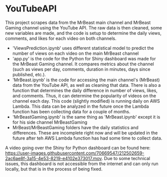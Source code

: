 # YouTubeAPI
 
This project scrapes data from the MrBeast main channel and MrBeast Gaming channel using the YouTube API. The raw data is then cleaned, some new variables are made, and the code is setup to determine the daily views, comments, and likes for each video on both channels. 

- 'ViewsPrediction.ipynb' uses different statistical model to predict the number of views on each video on the main MrBeast channel
- 'app.py' is the code for the Python for Shiny dashboard was made for the MrBeast Gaming channel. It compares metrics about the channel (such as views per day, comments, duration in minutes, days since published, etc.).
- 'MrBeast.ipynb' is the code for accessing the main channel's (MrBeast) data from the YouTube API, as well as cleaning that data. There is also a function that determines the daily difference in number of views, likes, and comments. Thus, it can determine the popularity of videos on the channel each day. This code (slightly modified) is running daily on AWS Lambda. This data can be analyzed in the future once the Lambda function has been collecting data for a couple of months.
- 'MrBeastGaming.ipynb' is the same thing as 'MrBeast.ipynb' except it is for his side channel MrBeastGaming
- MrBeast/MrBeastGaming folders have the daily statistics and differences. These are incomplete right now and will be updated in the future after teh AWS Lambda function has had some time to collect data.

A video going over the Shiny for Python dashboard can be found here: https://user-images.githubusercontent.com/70669547/212502659-2ac6ae8f-3a15-4e53-8219-e4102e373017.mov. Due to some technical issues, this dashboard is not accessible from the internet and can only run locally, but that is in the process of being fixed.

